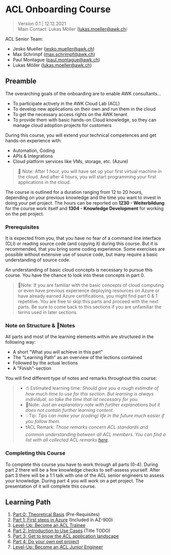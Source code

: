 # ACL Onboarding Course

> Version 0.1 | 12.12.2021 \
> Main Contact: Lukas Möller (lukas.moeller@awk.ch)

ACL Senior Team:

* Jesko Mueller (jesko.mueller@awk.ch)
* Max Schrimpf (max.schrimpf@awk.ch)
* Paul Montague (paul.montague@awk.ch)
* Lukas Möller (lukas.moeller@awk.ch)

## Preamble

The overarching goals of the onboarding are to enable AWK consultants...

* To participate actively in the AWK Cloud Lab (ACL)
* To develop new applications on their own and run them in the cloud
* To get the necessary access rights on the AWK tenant
* To provide them with basic hands-on Cloud knowledge, so they can manage cloud adoption projects for customers

During this course, you will extend your technical competences and get hands-on experience with:

* Automation, Coding
* APIs & Integrations
* Cloud platform services like VMs, storage, etc. (Azure)

> 📑 Note: After 1 hour, you will have set up your first virtual machine in the cloud. And after 4 hours, you will start programming your first applications in the cloud.

The course is outlined for a duration ranging from 12 to 20 hours, depending on your previous knowledge and the time you want to invest in doing your pet project.
The hours can be reported on **1230 - Weiterbildung** for the course work itself and **1304 - Knowledge Development** for working on the pet project.

### Prerequisites

It is expected from you, that you have no fear of a command line interface (CLI) or reading source code (and copying it) during this course. But it is recommended, that you bring some coding experience. Some exercises are possible without extensive use of source code, but many require a basic understanding of source code.

An understanding of basic cloud concepts is necessary to pursue this course. You have the chance to look into these concepts in part 0.

> 📑Note: If you are familiar with the basic concepts of cloud computing or even have previous experience deploying resources on Azure or have already earned Azure certifications, you might find part 0 & 1 repetitive. You are free to skip this parts and proceed with the next parts. Be sure to come back to this sections if you are unfamiliar the terms used in later sections.

### Note on Structure & 📑Notes

All parts and most of the learning elements within are structured in the following way:

* A short "What you will achieve in this part"
* The "Learning Path" as an overview of the lections contained
* Followed by the actual lections
* A "Finish"-section

You will find different type of notes and remarks throughout this course:

>* ⏱ Estimated learning time: *Should give you a rough estimate of how much time to use for this section. But learning is always individual, so take the time that ist necessary for you.*
>* 📑Note: *Just an explanatory note with further explanations but it does not contain further learning content.*
>* 💡Tip: *Tips can make your (coding) life in the future much easier if you follow them.*
>* ❗ACL Remark: *Those remarks concern ACL standards and common understanding between all ACL members. You can find a list with all collected ACL remarks [here](/TODO.md).*

### Completing this Course

To complete this course you have to work through all parts (0-4).
During part 2 there will be a few knowledge checks to self-assess yourself.
After part 3 there will be a 1:1 talk with one of the ACL senior engineers to assess your knowledge.
During part 4 you will work on a pet project.
The presentation of it will complete this course.

## Learning Path

1. [Part 0: Theoretical Basis](part-0-theory/main.md) (Pre-Requisites)
2. [Part 1: First steps in Azure](part-1-sandbox/main.md) (Included in AZ-900)
3. [Level-Up: Become an ACL Trainee](TODO)
4. [Part 2: Introduction to Use Cases](part-2-use-cases/main.md) (Title TODO)
5. [Part 3: Get to know the ACL application landscape](part-3-awk-applications/main.md)
6. [Part 4: Do your own pet project](part-4-pet-project/main.md)
7. [Level-Up: Become an ACL Junior Engineer](TODO)
